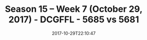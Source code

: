 ---
title: Season 15 – Week 7 (October 29, 2017) - DCGFFL - 5685 vs 5681
teams_score:
- team: 5685
  score: 7
- team: 5681
  score: 21
mvp: Enoch Cleckle, Jordan Anderson
game-ball: Josh Grossman, Derek Brown
sportsperson: Chris McCloud, Kevin Smiffy
season: 15
week: 7
date: '2017-10-29T22:10:47'
pageid: season-15-week-7-october-29-2017-5685-vs-5681
---